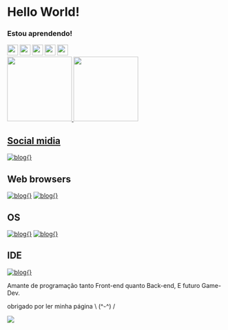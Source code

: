 
# Hello World!

### Estou aprendendo!
<div id="icons">
    <img src="https://cdn.jsdelivr.net/gh/devicons/devicon/icons/html5/html5-plain-wordmark.svg" width="25" height="25"/>
    <img src="https://cdn.jsdelivr.net/gh/devicons/devicon/icons/css3/css3-plain-wordmark.svg" width="25" height="25"/>
    <img src="https://cdn.jsdelivr.net/gh/devicons/devicon/icons/java/java-original.svg" width="25" height="25"/>
    <img src="https://cdn.jsdelivr.net/gh/devicons/devicon/icons/python/python-original.svg" width="25" height="25"/>
     <img src="https://cdn.jsdelivr.net/gh/devicons/devicon/icons/git/git-original.svg" width="25" height="25"/>
</div>
<div>
<a href="https://github.com/seu-usuário-aqui">
<img height="150em" src="https://github-readme-stats.vercel.app/api/top-langs/?username=Tyran15&layout=compact&langs_count=7&theme=dracula"/>
<img height="150em" src="https://github-readme-stats.vercel.app/api?username=Tyran15&show_icons=true&theme=dracula&include_all_commits=true&count_private=true"/>
</div>

## Social midia 

[![blog{}](https://img.shields.io/badge/Reddit-FF4500?style=for-the-badge&logo=reddit&logoColor=white)](https://www.reddit.com/user/Mateus_henri)

## Web browsers

[![blog{}](https://img.shields.io/badge/Firefox_Browser-FF7139?style=for-the-badge&logo=Firefox-Browser&logoColor=white)](https://www.mozilla.org/pt-BR/firefox/new/)
[![blog{}](https://img.shields.io/badge/Brave-FF1B2D?style=for-the-badge&logo=Brave&logoColor=white)](https://brave.com/pt-br/)

## OS

[![blog{}](https://img.shields.io/badge/manjaro-35BF5C?style=for-the-badge&logo=manjaro&logoColor=white)](https://manjaro.org/)
[![blog{}](https://img.shields.io/badge/Windows-0078D6?style=for-the-badge&logo=windows&logoColor=white)](https://www.microsoft.com/pt-br/software-download/windows10ISO)

## IDE

[![blog{}](https://img.shields.io/badge/Visual_Studio_Code-0078D4?style=for-the-badge&logo=visual%20studio%20code&logoColor=white)](https://code.visualstudio.com/)

Amante de programação tanto Front-end quanto Back-end, E futuro Game-Dev.

obrigado por ler minha página \ (^-^) /
    
<p float="rigth">
 <img src="https://media.tenor.com/_gfqfXAP08IAAAAC/polish-cow-cow.gif">    
</p>

